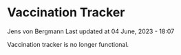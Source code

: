 Vaccination Tracker
================
Jens von Bergmann
Last updated at 04 June, 2023 - 18:07

Vaccination tracker is no longer functional.
